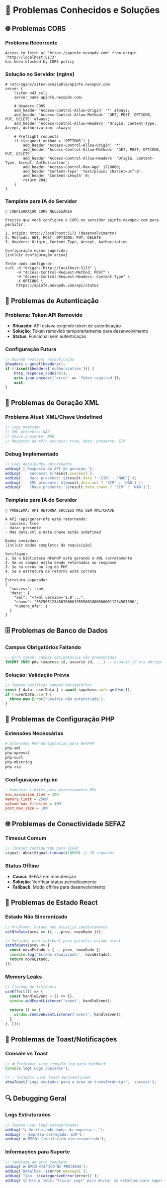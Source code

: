 # 🔧 Problemas Conhecidos e Soluções

## 🌐 Problemas CORS

### Problema Recorrente
```
Access to fetch at 'https://apinfe.nexopdv.com' from origin 'http://localhost:5173' 
has been blocked by CORS policy
```

### Solução no Servidor (nginx)
```nginx
# /etc/nginx/sites-available/apinfe.nexopdv.com
server {
    listen 443 ssl;
    server_name apinfe.nexopdv.com;
    
    # Headers CORS
    add_header 'Access-Control-Allow-Origin' '*' always;
    add_header 'Access-Control-Allow-Methods' 'GET, POST, OPTIONS, PUT, DELETE' always;
    add_header 'Access-Control-Allow-Headers' 'Origin, Content-Type, Accept, Authorization' always;
    
    # Preflight requests
    if ($request_method = 'OPTIONS') {
        add_header 'Access-Control-Allow-Origin' '*';
        add_header 'Access-Control-Allow-Methods' 'GET, POST, OPTIONS, PUT, DELETE';
        add_header 'Access-Control-Allow-Headers' 'Origin, Content-Type, Accept, Authorization';
        add_header 'Access-Control-Max-Age' 1728000;
        add_header 'Content-Type' 'text/plain; charset=utf-8';
        add_header 'Content-Length' 0;
        return 204;
    }
}
```

### Template para IA do Servidor
```
🔧 CONFIGURAÇÃO CORS NECESSÁRIA

Preciso que você configure o CORS no servidor apinfe.nexopdv.com para permitir:

1. Origin: http://localhost:5173 (desenvolvimento)
2. Methods: GET, POST, OPTIONS, PUT, DELETE
3. Headers: Origin, Content-Type, Accept, Authorization

Configuração nginx sugerida:
[incluir configuração acima]

Teste após configurar:
curl -H "Origin: http://localhost:5173" \
     -H "Access-Control-Request-Method: POST" \
     -H "Access-Control-Request-Headers: Content-Type" \
     -X OPTIONS \
     https://apinfe.nexopdv.com/api/status
```

## 🔑 Problemas de Autenticação

### Problema: Token API Removido
- **Situação**: API estava exigindo token de autenticação
- **Solução**: Token removido temporariamente para desenvolvimento
- **Status**: Funcional sem autenticação

### Configuração Futura
```php
// Quando reativar autenticação
$headers = getallheaders();
if (!isset($headers['Authorization'])) {
    http_response_code(401);
    echo json_encode(['error' => 'Token required']);
    exit;
}
```

## 📄 Problemas de Geração XML

### Problema Atual: XML/Chave Undefined
```javascript
// Logs mostram:
// XML presente: NÃO
// Chave presente: NÃO
// Resposta da API: success: true, data: presente: SIM
```

### Debug Implementado
```typescript
// Logs detalhados adicionados
addLog('📄 Resposta da API de geração:');
addLog(`   Success: ${result.success}`);
addLog(`   Data presente: ${result.data ? 'SIM' : 'NÃO'}`);
addLog(`   XML presente: ${result.data.xml ? 'SIM' : 'NÃO'}`);
addLog(`   Chave presente: ${result.data.chave ? 'SIM' : 'NÃO'}`);
```

### Template para IA do Servidor
```
🐛 PROBLEMA: API RETORNA SUCCESS MAS SEM XML/CHAVE

A API /api/gerar-nfe está retornando:
- success: true
- data: presente
- Mas data.xml e data.chave estão undefined

Dados enviados:
[incluir dados completos da requisição]

Verifique:
1. Se a biblioteca NFePHP está gerando o XML corretamente
2. Se os campos estão sendo retornados no response
3. Se há erros no log do PHP
4. Se a estrutura de retorno está correta

Estrutura esperada:
{
  "success": true,
  "data": {
    "xml": "<?xml version='1.0'...",
    "chave": "35250512345678000195550010000000011234567890",
    "numero_nfe": 1
  }
}
```

## 🗄️ Problemas de Banco de Dados

### Campos Obrigatórios Faltando
```sql
-- Erro comum: campos obrigatórios não preenchidos
INSERT INTO pdv (empresa_id, usuario_id, ...) -- usuario_id era obrigatório
```

### Solução: Validação Prévia
```typescript
// Sempre verificar campos obrigatórios
const { data: userData } = await supabase.auth.getUser();
if (!userData.user) {
  throw new Error('Usuário não autenticado');
}
```

## 🔧 Problemas de Configuração PHP

### Extensões Necessárias
```bash
# Extensões PHP obrigatórias para NFePHP
php-xml
php-openssl
php-curl
php-mbstring
php-zip
```

### Configuração php.ini
```ini
; Aumentar limites para processamento NFe
max_execution_time = 300
memory_limit = 256M
upload_max_filesize = 10M
post_max_size = 10M
```

## 🌐 Problemas de Conectividade SEFAZ

### Timeout Comum
```javascript
// Timeout configurado para SEFAZ
signal: AbortSignal.timeout(10000) // 10 segundos
```

### Status Offline
- **Causa**: SEFAZ em manutenção
- **Solução**: Verificar status periodicamente
- **Fallback**: Modo offline para desenvolvimento

## 🔄 Problemas de Estado React

### Estado Não Sincronizado
```typescript
// Problema: estado não atualiza imediatamente
setNfeData(prev => ({ ...prev, novoDado }));

// Solução: usar callback para garantir estado atual
setNfeData(prev => {
  const novoEstado = { ...prev, novoDado };
  console.log('Estado atualizado:', novoEstado);
  return novoEstado;
});
```

### Memory Leaks
```typescript
// Cleanup de listeners
useEffect(() => {
  const handleEvent = () => {};
  window.addEventListener('event', handleEvent);
  
  return () => {
    window.removeEventListener('event', handleEvent);
  };
}, []);
```

## 📱 Problemas de Toast/Notificações

### Console vs Toast
```typescript
// ❌ Problema: usar console.log para feedback
console.log('Logs copiados');

// ✅ Solução: usar toast personalizado
showToast('Logs copiados para a área de transferência!', 'success');
```

## 🔍 Debugging Geral

### Logs Estruturados
```typescript
// Sempre usar logs categorizados
addLog('🔍 Verificando dados da empresa...');
addLog('✅ Empresa carregada: SIM');
addLog('❌ ERRO: Certificado não encontrado');
```

### Informações para Suporte
```typescript
// Template de erro completo
addLog('❌ ERRO CRÍTICO NO PROCESSO');
addLog(`Detalhes: ${error.message}`);
addLog(`Tipo: ${categorizeError(error)}`);
addLog('📋 Use o botão "Copiar Logs" para enviar os detalhes para suporte');
```

